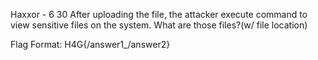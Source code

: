 Haxxor - 6
30
After uploading the file, the attacker execute command to view sensitive files on the system. What are those files?(w/ file location)

Flag Format: H4G{/answer1_/answer2}